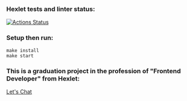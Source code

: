### Hexlet tests and linter status:
[![Actions Status](https://github.com/twogog/frontend-project-12/workflows/hexlet-check/badge.svg)](https://github.com/twogog/frontend-project-12/actions)
### Setup then run:
```
make install
make start
```
### This is a graduation project in the profession of "Frontend Developer" from Hexlet:

[Let's Chat](https://chat-slack.up.railway.app)
